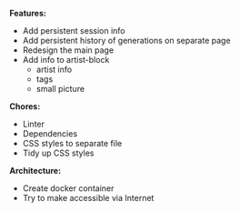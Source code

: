 **Features:**

- Add persistent session info
- Add persistent history of generations on separate page
- Redesign the main page
- Add info to artist-block
  - artist info
  - tags
  - small picture

**Chores:**

- Linter
- Dependencies
- CSS styles to separate file
- Tidy up CSS styles

**Architecture:**

- Create docker container
- Try to make accessible via Internet
